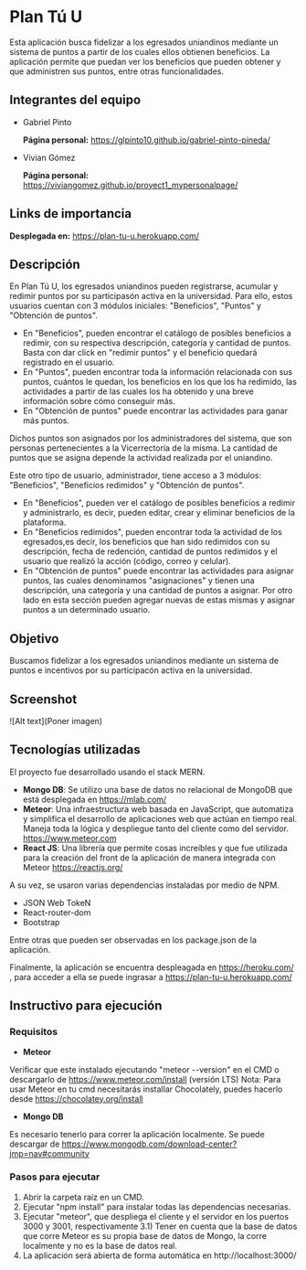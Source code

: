 # Plan Tú U

Esta aplicación busca fidelizar a los egresados uniandinos mediante un sistema de puntos a partir de los cuales ellos obtienen beneficios. La aplicación permite que puedan ver los beneficios que pueden obtener y que administren sus puntos, entre otras funcionalidades.

## Integrantes del equipo
- Gabriel Pinto

  **Página personal:** https://glpinto10.github.io/gabriel-pinto-pineda/

- Vivian Gómez

  **Página personal:** https://viviangomez.github.io/proyect1_mypersonalpage/

## Links de importancia

**Desplegada en:** https://plan-tu-u.herokuapp.com/

## Descripción
En Plan Tú U, los egresados uniandinos pueden registrarse, acumular y redimir puntos por su participasón activa en la universidad.
Para ello, estos usuarios cuentan con 3 módulos iniciales: "Beneficios", "Puntos" y "Obtención de puntos".
- En "Beneficios", pueden encontrar el catálogo de posibles beneficios a redimir, con su respectiva descripción, categoría y
cantidad de puntos. Basta con dar click en "redimir puntos" y el beneficio quedará registrado en el usuario.
- En "Puntos", pueden encontrar toda la información relacionada con sus puntos, cuántos le quedan, los beneficios en los que los ha
redimido, las actividades a partir de las cuales los ha obtenido y una breve información sobre cómo conseguir más.
- En "Obtención de puntos" puede encontrar las actividades para ganar más puntos.

Dichos puntos son asignados por los administradores del sistema, que son personas pertenecientes a la Vicerrectoría de la misma.
La cantidad de puntos que se asigna depende la actividad realizada por el uniandino.

Este otro tipo de usuario, administrador, tiene acceso a 3 módulos: "Beneficios", "Beneficios redimidos" y "Obtención de puntos".
- En "Beneficios", pueden ver el catálogo de posibles beneficios a redimir y administrarlo, es decir, pueden editar, crear y eliminar 
beneficios de la plataforma.
- En "Beneficios redimidos", pueden encontrar toda la actividad de los egresados,es decir, los beneficios que han sido redimidos 
con su descripción, fecha de redención, cantidad de puntos redimidos y el usuario que realizó la acción (código, correo y celular).
- En "Obtención de puntos" puede encontrar las actividades para asignar puntos, las cuales denominamos "asignaciones" y tienen una
descripción, una categoría y una cantidad de puntos a asignar. Por otro lado en esta sección pueden agregar nuevas de estas mismas y 
asignar puntos a un determinado usuario.

## Objetivo

Buscamos fidelizar a los egresados uniandinos mediante un sistema de puntos e incentivos por su participacón activa en la universidad.

## Screenshot
![Alt text](Poner imagen)

## Tecnologías utilizadas

El proyecto fue desarrollado usando el stack MERN. 

- **Mongo DB**: Se utilizo una base de datos no relacional de MongoDB que está desplegada en https://mlab.com/
- **Meteor**: Una infraestructura web basada en JavaScript, que automatiza y simplifica el desarrollo de aplicaciones web que actúan en tiempo real. 
Maneja toda la lógica y despliegue tanto del cliente como del servidor. https://www.meteor.com
- **React JS**: Una librería que permite cosas increíbles y que fue utilizada para la creación del front de la aplicación de manera integrada con Meteor https://reactjs.org/

A su vez, se usaron varias dependencias instaladas por medio de NPM.

- JSON Web TokeN
- React-router-dom
- Bootstrap

Entre otras que pueden ser observadas en los package.json de la aplicación.

Finalmente, la aplicación se encuentra despleagada en https://heroku.com/ , para acceder a ella se puede ingrasar a https://plan-tu-u.herokuapp.com/

## Instructivo para ejecución

### Requisitos

- **Meteor** 

Verificar que este instalado ejecutando "meteor --version" en el CMD o descargarlo de https://www.meteor.com/install (versión LTS)
Nota: Para usar Meteor en tu cmd necesitarás installar Chocolately, puedes hacerlo desde https://chocolatey.org/install

- **Mongo DB**

Es necesario tenerlo para correr la aplicación localmente. Se puede descargar de https://www.mongodb.com/download-center?jmp=nav#community


### Pasos para ejecutar

1) Abrir la carpeta raíz en un CMD.
2) Ejecutar "npm install" para instalar todas las dependencias necesarias.
3) Ejecutar "meteor", que despliega el cliente y el servidor en los puertos 3000 y 3001, respectivamente
3.1) Tener en cuenta que la base de datos que corre Meteor es su propia base de datos de Mongo, la corre localmente y
no es la base de datos real.
5) La aplicación será abierta de forma automática en http://localhost:3000/

